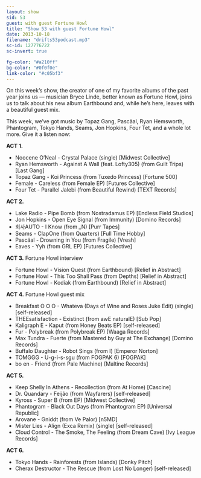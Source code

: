 ```yaml
---
layout: show
sid: 53
guest: with guest Fortune Howl
title: "Show 53 with guest Fortune Howl"
date: 2013-10-18
filename: "drifts53podcast.mp3"
sc-id: 127776722
sc-invert: true

fg-color: "#a210ff"
bg-color: "#0f0f0e"
link-color: "#c05bf3"
---
```


On this week’s show, the creator of one of my favorite albums of the past year joins us — musician Bryce Linde, better known as Fortune Howl, joins us to talk about his new album Earthbound and, while he’s here, leaves with a beautiful guest mix.

This week, we’ve got music by Topaz Gang, Pascäal, Ryan Hemsworth, Phantogram, Tokyo Hands, Seams, Jon Hopkins, Four Tet, and a whole lot more. Give it a listen now:

**ACT 1.**

* Noocene O’Neal - Crystal Palace (single) [Midwest Collective]
* Ryan Hemsworth - Against A Wall (feat. Lofty305) (from Guilt Trips) [Last Gang]
* Topaz Gang - Koi Princess (from Tuxedo Princess) [Fortune 500]
* Female - Careless (from Female EP) [Futures Collective]
* Four Tet - Parallel Jalebi (from Beautiful Rewind) [TEXT Records]

**ACT 2.**

* Lake Radio - Pipe Bomb (from Nostradamus EP) [Endless Field Studios]
* Jon Hopkins - Open Eye Signal (from Immunity) [Domino Records]
* 회사AUTO - I Know (from _N) [Purr Tapes]
* Seams - ClapOne (from Quarters) [Full Time Hobby]
* Pascäal - Drowning in You (from Fragile) [Vresh]
* Eaves - Yyh (from GRL EP) [Futures Collective]

**ACT 3.** Fortune Howl interview

* Fortune Howl - Vision Quest (from Earthbound) [Relief in Abstract]
* Fortune Howl - This Too Shall Pass (from Depths) [Relief in Abstract]
* Fortune Howl - Kodiak (from Earthbound) [Relief in Abstract]

**ACT 4.** Fortune Howl guest mix

* Breakfast O O O - Whateva (Days of Wine and Roses Juke Edit) (single) [self-released]
* THEEsatisfaction - Existinct (from awE naturalE) [Sub Pop]
* Kaligraph E - Kaput (from Honey Beats EP) [self-released]
* Fur - Polybreak (from Polybreak EP) [Waaga Records]
* Max Tundra - Fuerte (from Mastered by Guy at The Exchange) [Domino Records]
* Buffalo Daughter - Robot Sings (from I) [Emperor Norton]
* TOMGGG - U-g-i-s-sgu (from FOGPAK 6) [FOGPAK]
* bo en - Friend (from Pale Machine) [Maltine Records]

**ACT 5.**

* Keep Shelly In Athens - Recollection (from At Home) [Cascine]
* Dr. Quandary - Feijão (from Wayfarers) [self-released]
* Kyross - Super B (from EP) [Midwest Collective]
* Phantogram - Black Out Days (from Phantogram EP) [Universal Republic]
* Arovane - Gniddt (from Ve Palor) [n5MD]
* Mister Lies - Align (Exca Remix) (single) [self-released]
* Cloud Control - The Smoke, The Feeling (from Dream Cave) [Ivy League Records]

**ACT 6.**

* Tokyo Hands - Rainforests (from Islands) [Donky Pitch]
* Cherax Destructor - The Rescue (from Lost No Longer) [self-released]
